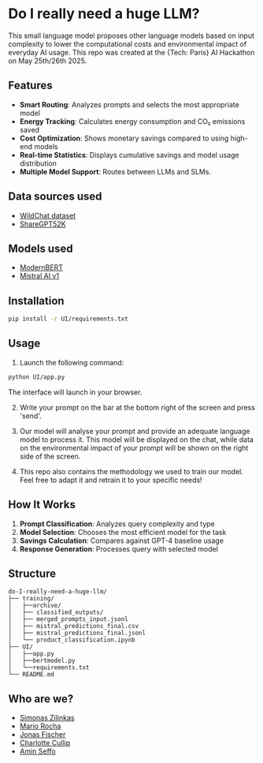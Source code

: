 # Do I really need a huge LLM?

This small language model proposes other language models based on input complexity to lower the computational costs and environmental impact of everyday AI usage. This repo was created at the {Tech: Paris} AI Hackathon on May 25th/26th 2025.

## Features

- **Smart Routing**: Analyzes prompts and selects the most appropriate model
- **Energy Tracking**: Calculates energy consumption and CO₂ emissions saved
- **Cost Optimization**: Shows monetary savings compared to using high-end models
- **Real-time Statistics**: Displays cumulative savings and model usage distribution
- **Multiple Model Support**: Routes between LLMs and SLMs.

## Data sources used

- [WildChat dataset](https://huggingface.co/datasets/allenai/WildChat)
- [ShareGPT52K](https://huggingface.co/datasets/RyokoAI/ShareGPT52K/tree/main/old)

## Models used

- [ModernBERT](https://huggingface.co/answerdotai/ModernBERT-large)
- [Mistral AI v1](https://docs.mistral.ai/api/)

## Installation

```bash
pip install -r UI/requirements.txt
```

## Usage

1. Launch the following command:

```bash
python UI/app.py
```

The interface will launch in your browser.

2. Write your prompt on the bar at the bottom right of the screen and press 'send'.

3. Our model will analyse your prompt and provide an adequate language model to process it. This model will be displayed on the chat, while data on the environmental impact of your prompt will be shown on the right side of the screen.

4. This repo also contains the methodology we used to train our model. Feel free to adapt it and retrain it to your specific needs!

## How It Works

1. **Prompt Classification**: Analyzes query complexity and type
2. **Model Selection**: Chooses the most efficient model for the task
3. **Savings Calculation**: Compares against GPT-4 baseline usage
4. **Response Generation**: Processes query with selected model

## Structure

```
do-I-really-need-a-huge-llm/
├── training/
│   ├──archive/
│   ├── classified_outputs/
│   ├── merged_prompts_input.jsonl
│   ├── mistral_predictions_final.csv
│   ├── mistral_predictions_final.jsonl
│   └── product_classification.ipynb
├── UI/
│   ├──app.py
│   ├──bertmodel.py
│   └──requirements.txt
└── README.md

```

## Who are we?

- [Simonas Zilinkas](https://github.com/simonaszilinskas)
- [Mario Rocha](https://github.com/marioluisrocha)
- [Jonas Fischer](https://github.com/JonasFischer1)
- [Charlotte Cullip](https://github.com/ccullip)
- [Amin Seffo](https://github.com/AminSeffo)

